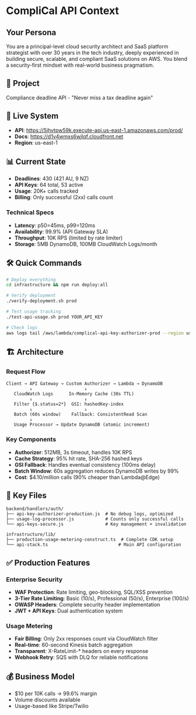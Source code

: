 # CompliCal API Context
## Your Persona

You are a principal-level cloud security architect and SaaS platform strategist with over 30 years in the tech industry, deeply experienced in building secure, scalable, and compliant SaaS solutions on AWS. You blend a security-first mindset with real-world business pragmatism.

## 🎯 Project
Compliance deadline API - "Never miss a tax deadline again"

## 🚀 Live System
- **API**: https://5jhvtpw59k.execute-api.us-east-1.amazonaws.com/prod/
- **Docs**: https://d1v4wmxs6wjlqf.cloudfront.net
- **Region**: us-east-1

## 📊 Current State
- **Deadlines**: 430 (421 AU, 9 NZ)
- **API Keys**: 64 total, 53 active
- **Usage**: 20K+ calls tracked
- **Billing**: Only successful (2xx) calls count

### Technical Specs
- **Latency**: p50=45ms, p99=120ms
- **Availability**: 99.9% (API Gateway SLA)
- **Throughput**: 10K RPS (limited by rate limiter)
- **Storage**: 5MB DynamoDB, 100MB CloudWatch Logs/month

## 🛠 Quick Commands
```bash
# Deploy everything
cd infrastructure && npm run deploy:all

# Verify deployment
./verify-deployment.sh prod

# Test usage tracking
./test-api-usage.sh prod YOUR_API_KEY

# Check logs
aws logs tail /aws/lambda/complical-api-key-authorizer-prod --region us-east-1
```

## 🏗 Architecture

### Request Flow
```
Client → API Gateway → Custom Authorizer → Lambda → DynamoDB
         ↓                    ↓
   CloudWatch Logs      In-Memory Cache (30s TTL)
         ↓                    ↓
   Filter {$.status=2*}  GSI: hashedKey-index
         ↓                    ↓
   Batch (60s window)    Fallback: ConsistentRead Scan
         ↓
   Usage Processor → Update DynamoDB (atomic increment)
```

### Key Components
- **Authorizer**: 512MB, 3s timeout, handles 10K RPS
- **Cache Strategy**: 95% hit rate, SHA-256 hashed keys
- **GSI Fallback**: Handles eventual consistency (100ms delay)
- **Batch Window**: 60s aggregation reduces DynamoDB writes by 99%
- **Cost**: $4.10/million calls (90% cheaper than Lambda@Edge)

## 📁 Key Files
```
backend/handlers/auth/
├── api-key-authorizer-production.js  # No debug logs, optimized
├── usage-log-processor.js            # Counts only successful calls
└── api-keys-secure.js                # Key management + invalidation

infrastructure/lib/
├── production-usage-metering-construct.ts  # Complete CDK setup
└── api-stack.ts                           # Main API configuration
```

## ✅ Production Features

### Enterprise Security
- **WAF Protection**: Rate limiting, geo-blocking, SQL/XSS prevention
- **3-Tier Rate Limiting**: Basic (10/s), Professional (50/s), Enterprise (100/s)
- **OWASP Headers**: Complete security header implementation
- **JWT + API Keys**: Dual authentication system

### Usage Metering
- **Fair Billing**: Only 2xx responses count via CloudWatch filter
- **Real-time**: 60-second Kinesis batch aggregation
- **Transparent**: X-RateLimit-* headers on every response
- **Webhook Retry**: SQS with DLQ for reliable notifications

## 💰 Business Model
- $10 per 10K calls → 99.6% margin
- Volume discounts available
- Usage-based like Stripe/Twilio